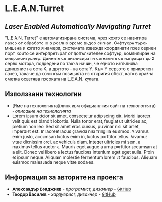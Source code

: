 # **L.E.A.N.Turret**
## *Laser Enabled Automatically Navigating Turret*




"L.E.A.N. Turret" е автоматизирана система, чрез която се навигира лазер от обработено в реално време видео сигнал. Софтуера търси мишена и когато я намери, системата 
извежда координати през сериен порт, които се интерпретират от допълнителен софтуер, компилиран на микроконтролер. Данните се анализират и сигналите се изпращат до 2 
серво мотора, подредени по такъв начин, че едното изпълнява движение на оста Х, а другото - на оста Y. Към Y сервото е прикрепен лазер, така че да сочи към позицията 
на открития обект, като в крайна сметка осветява посоката на L.E.A.N. кулата.






## Използвани технологии

* [Име на технологията](линк към официанлния сайт на технологията) - *описание на технологията*
* Lorem ipsum dolor sit amet, consectetur adipiscing elit. Morbi laoreet velit quis est blandit lobortis. Nulla tortor erat, feugiat ut ultricies ac, pretium non leo. Sed sit amet eros cursus, pulvinar nisi sit amet, imperdiet est. In laoreet lacus gravida nisi fringilla euismod. Vivamus enim justo, accumsan luctus enim in, luctus porttitor tellus. Vivamus vitae dignissim orci, ac vehicula diam. Integer ultricies mi sem, a maximus tellus auctor a. Mauris eget augue a urna porttitor accumsan at a elit. Donec vel libero a lectus faucibus interdum eget eget nulla. Proin et ipsum neque. Aliquam molestie fermentum lorem ut faucibus. Aliquam euismod malesuada neque vitae sodales.

## Информация за авторите на проекта

* **Александър Бояджиев** - *програмист, дизаинер* - [GitHub](https://github.com/AHumbeBarcode)
* **Теодор Василев** - *хардуерист, дизаинер* - [GitHub](https://github.com/Riracien)
















